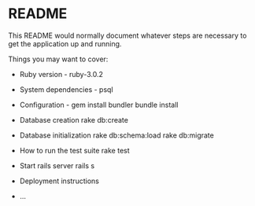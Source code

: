 # README

This README would normally document whatever steps are necessary to get the
application up and running.

Things you may want to cover:

* Ruby version - ruby-3.0.2

* System dependencies - psql

* Configuration - 
    gem install bundler
    bundle install

* Database creation
  rake db:create

* Database initialization
  rake db:schema:load
  rake db:migrate

* How to run the test suite
  rake test

* Start rails server
  rails s

* Deployment instructions

* ...
